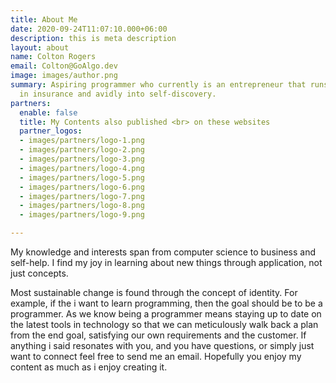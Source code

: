 ```yaml
---
title: About Me
date: 2020-09-24T11:07:10.000+06:00
description: this is meta description
layout: about
name: Colton Rogers
email: Colton@GoAlgo.dev
image: images/author.png
summary: Aspiring programmer who currently is an entrepreneur that runs a business
  in insurance and avidly into self-discovery.
partners:
  enable: false
  title: My Contents also published <br> on these websites
  partner_logos:
  - images/partners/logo-1.png
  - images/partners/logo-2.png
  - images/partners/logo-3.png
  - images/partners/logo-4.png
  - images/partners/logo-5.png
  - images/partners/logo-6.png
  - images/partners/logo-7.png
  - images/partners/logo-8.png
  - images/partners/logo-9.png

---
```

My knowledge and interests span from computer science to business and self-help. I find my joy in learning about new things through application, not just concepts. 

Most sustainable change is found through the concept of identity. For example, if the i want to learn programming, then the goal should be to be a programmer. As we know being a programmer means staying up to date on the latest tools in technology so that we can meticulously walk back a plan from the end goal, satisfying our own requirements and the customer. If anything i said resonates with you, and you have questions, or simply just want to connect feel free to send me an email. Hopefully you enjoy my content as much as i enjoy creating it.